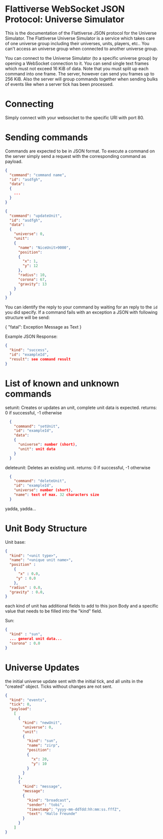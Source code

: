 # Flattiverse WebSocket JSON Protocol: Universe Simulator

This is the documentation of the Flattiverse JSON protocol for the Universe Simulator. The Flattiverse Universe Simulator is a service which takes care of one universe group including their universes, units, players, etc.. You can't access an universe group when connected to another universe group.

You can connect to the Universe Simulator (to a specific universe group) by opening a WebSocket connection to it. You can send single text frames which must not exceed 16 KiB of data. Note that you must split up each command into one frame. The server, however can send you frames up to 256 KiB. Also the server will group commands together when sending bulks of events like when a server tick has been processed.

# Connecting

Simply connect with your websocket to the specific URI with port 80.

# Sending commands

Commands are expected to be in JSON format.
To execute a command on the server simply send a request with the corresponding command as payload.

```json
{
  "command": "command name",
  "id": "asdfgh",
  "data":
  {
    ...
  }
}

{
  "command": "updateUnit",
  "id": "asdfgh",
  "data":
  {
    "universe": 0,
    "unit":
    {
      "name": "NiceUnit>9000",
      "position":
      {
        "x": 1,
        "y": 12
      },
      "radius": 10,
      "corona": 67,
      "gravity": 13
    }
  }
}

```

You can identify the reply to your command by waiting for an reply to the `id` you did specify.
If a command fails with an exception a JSON with following structure will be send:

{  "fatal": Exception Message as Text }

Example JSON Response:

```json
{
  "kind": "success",
  "id": "exampleId",
  "result": see command result
}
```

# List of known and unknown commands

setunit:
  Creates or updates an unit, complete unit data is expected.
  returns: 0 if successful, -1 otherwise

```json
  {
    "command": "setUnit",
    "id": "exampleId",
    "data":
    {
      "universe": number (short),
      "unit": unit data
    }
  }
```

deleteunit:
  Deletes an existing unit.
  returns: 0 if successful, -1 otherwise

```json
  {
    "command": "deleteUnit",
    "id": "exampleId",
    "universe": number (short),
    "name": text of max. 32 characters size
  }
```

yadda, yadda...

# Unit Body Structure

Unit base:
```json
{
  "kind": "<unit type>",
  "name": "<unique unit name>",
  "position" :
    {
      "x" : 0.0,
     "y" : 0.0 
    },
  "radius" : 0.0,
  "gravity" : 0.0,
}
```
  
each kind of unit has additional fields to add to this json Body and a specific value that needs to be filled into the "kind" field.
  
Sun:
```json
{
  "kind" : "sun",
  ... general unit data...
  "corona" : 0.0
}
```

# Universe Updates
the initial universe update sent with the initial tick, and all units in the "created" object. Ticks without changes are not sent.
```json
{
  "kind": "events",
  "tick": 0,
  "payload":      
    [
      {
        "kind": "newUnit",
        "universe": 0,
        "unit":
        {
          "kind": "sun",
          "name": "zirp",
          "position":
          {
            "x": 20,
            "y": 10
          }
        }
      },
      {
        "kind": "message",
        "message":
        {
          "kind": "broadcast",
          "sender": "tobi",
          "timestamp": "yyyy-mm-ddTdd:hh:mm:ss.fffZ",
          "text": "Hallo Freunde"
        }
      }
    ]
}
```
